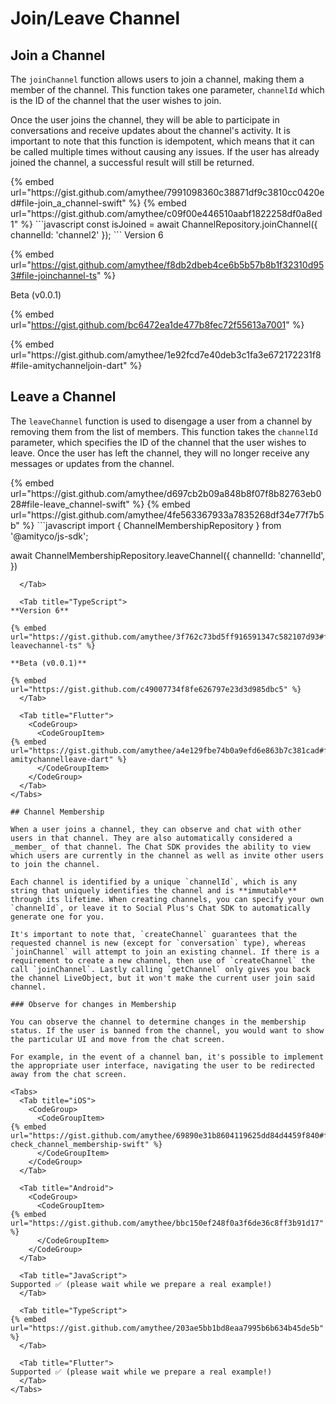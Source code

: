 # Join/Leave Channel

## Join a Channel

The `joinChannel` function allows users to join a channel, making them a member of the channel. This function takes one parameter, `channelId` which is the ID of the channel that the user wishes to join.

Once the user joins the channel, they will be able to participate in conversations and receive updates about the channel's activity. It is important to note that this function is idempotent, which means that it can be called multiple times without causing any issues. If the user has already joined the channel, a successful result will still be returned.

<Tabs>
  <Tab title="iOS">
    <CodeGroup>
      <CodeGroupItem>
{% embed url="https://gist.github.com/amythee/7991098360c38871df9c3810cc0420ed#file-join_a_channel-swift" %}
      </CodeGroupItem>
    </CodeGroup>
  </Tab>

  <Tab title="Android">
    <CodeGroup>
      <CodeGroupItem>
{% embed url="https://gist.github.com/amythee/c09f00e446510aabf1822258df0a8ed1" %}
      </CodeGroupItem>
    </CodeGroup>
  </Tab>

  <Tab title="JavaScript">
```javascript
const isJoined = await ChannelRepository.joinChannel({
channelId: 'channel2'
});
```
  </Tab>

  <Tab title="TypeScript">
Version 6

{% embed url="https://gist.github.com/amythee/f8db2dbeb4ce6b5b57b8b1f32310d953#file-joinchannel-ts" %}

Beta (v0.0.1)

{% embed url="https://gist.github.com/bc6472ea1de477b8fec72f55613a7001" %}
  </Tab>

  <Tab title="Flutter">
    <CodeGroup>
      <CodeGroupItem>
{% embed url="https://gist.github.com/amythee/1e92fcd7e40deb3c1fa3e672172231f8#file-amitychanneljoin-dart" %}
      </CodeGroupItem>
    </CodeGroup>
  </Tab>
</Tabs>

## Leave a Channel

The `leaveChannel` function is used to disengage a user from a channel by removing them from the list of members. This function takes the `channelId` parameter, which specifies the ID of the channel that the user wishes to leave. Once the user has left the channel, they will no longer receive any messages or updates from the channel.

<Tabs>
  <Tab title="iOS">
    <CodeGroup>
      <CodeGroupItem>
{% embed url="https://gist.github.com/amythee/d697cb2b09a848b8f07f8b82763eb028#file-leave_channel-swift" %}
      </CodeGroupItem>
    </CodeGroup>
  </Tab>

  <Tab title="Android">
    <CodeGroup>
      <CodeGroupItem>
{% embed url="https://gist.github.com/amythee/4fe563367933a7835268df34e77f7b5b" %}
      </CodeGroupItem>
    </CodeGroup>
  </Tab>

  <Tab title="JavaScript">
```javascript
import { ChannelMembershipRepository } from '@amityco/js-sdk';

await ChannelMembershipRepository.leaveChannel({ 
  channelId: 'channelId', 
})
```
  </Tab>

  <Tab title="TypeScript">
**Version 6**

{% embed url="https://gist.github.com/amythee/3f762c73bd5ff916591347c582107d93#file-leavechannel-ts" %}

**Beta (v0.0.1)**

{% embed url="https://gist.github.com/c49007734f8fe626797e23d3d985dbc5" %}
  </Tab>

  <Tab title="Flutter">
    <CodeGroup>
      <CodeGroupItem>
{% embed url="https://gist.github.com/amythee/a4e129fbe74b0a9efd6e863b7c381cad#file-amitychannelleave-dart" %}
      </CodeGroupItem>
    </CodeGroup>
  </Tab>
</Tabs>

## Channel Membership

When a user joins a channel, they can observe and chat with other users in that channel. They are also automatically considered a _member_ of that channel. The Chat SDK provides the ability to view which users are currently in the channel as well as invite other users to join the channel.

Each channel is identified by a unique `channelId`, which is any string that uniquely identifies the channel and is **immutable** through its lifetime. When creating channels, you can specify your own `channelId`, or leave it to Social Plus's Chat SDK to automatically generate one for you.

It's important to note that, `createChannel` guarantees that the requested channel is new (except for `conversation` type), whereas `joinChannel` will attempt to join an existing channel. If there is a requirement to create a new channel, then use of `createChannel` the call `joinChannel`. Lastly calling `getChannel` only gives you back the channel LiveObject, but it won't make the current user join said channel.

### Observe for changes in Membership

You can observe the channel to determine changes in the membership status. If the user is banned from the channel, you would want to show the particular UI and move from the chat screen.

For example, in the event of a channel ban, it's possible to implement the appropriate user interface, navigating the user to be redirected away from the chat screen.

<Tabs>
  <Tab title="iOS">
    <CodeGroup>
      <CodeGroupItem>
{% embed url="https://gist.github.com/amythee/69890e31b8604119625dd84d4459f840#file-check_channel_membership-swift" %}
      </CodeGroupItem>
    </CodeGroup>
  </Tab>

  <Tab title="Android">
    <CodeGroup>
      <CodeGroupItem>
{% embed url="https://gist.github.com/amythee/bbc150ef248f0a3f6de36c8ff3b91d17" %}
      </CodeGroupItem>
    </CodeGroup>
  </Tab>

  <Tab title="JavaScript">
Supported ✅ (please wait while we prepare a real example!)
  </Tab>

  <Tab title="TypeScript">
{% embed url="https://gist.github.com/amythee/203ae5bb1bd8eaa7995b6b634b45de5b" %}
  </Tab>

  <Tab title="Flutter">
Supported ✅ (please wait while we prepare a real example!)
  </Tab>
</Tabs>